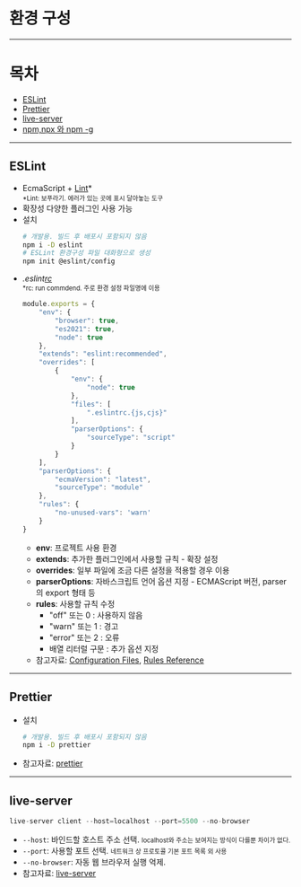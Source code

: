 # 환경 구성

---

# 목차

- [ESLint](#eslint)
- [Prettier](#prettier)
- [live-server](#live-server)
- [npm,npx 와 npm -g](/javascript/00.npm-npx.md)

---

## ESLint

- EcmaScript + <U>Lint</U>*  
<span style="font-size:80%">*Lint: 보푸라기. 에러가 있는 곳에 표시 달아놓는 도구</span>
- 확장성 다양한 플러그인 사용 가능
- 설치
  ```bash
  # 개발용. 빌드 후 배포시 포함되지 않음
  npm i -D eslint
  # ESLint 환경구성 파일 대화형으로 생성
  npm init @eslint/config
  ```
- _.eslint<U>rc</U>_  
<span style="font-size:80%">\*rc: run commdend. 주로 환경 설정 파일명에 이용</span>
  ```JavaScript
  module.exports = {
      "env": {
          "browser": true,
          "es2021": true,
          "node": true
      },
      "extends": "eslint:recommended",
      "overrides": [
          {
              "env": {
                  "node": true
              },
              "files": [
                  ".eslintrc.{js,cjs}"
              ],
              "parserOptions": {
                  "sourceType": "script"
              }
          }
      ],
      "parserOptions": {
          "ecmaVersion": "latest",
          "sourceType": "module"
      },
      "rules": {
          "no-unused-vars": 'warn'
      }
  }
  ```
  - **env**: 프로젝트 사용 환경
  - **extends**: 추가한 플러그인에서 사용할 규칙 - 확장 설정
  - **overrides**: 일부 파일에 조금 다른 설정을 적용할 경우 이용
  - **parserOptions**: 자바스크립트 언어 옵션 지정 - ECMAScript 버전, parser의 export 형태 등
  - **rules**: 사용할 규칙 수정
    - "off" 또는 0 : 사용하지 않음
    - "warn" 또는 1 : 경고
    - "error" 또는 2 : 오류
    - 배열 리터럴 구문 : 추가 옵션 지정
  - 참고자료: [Configuration Files](https://eslint.org/docs/latest/use/configure/configuration-files), [Rules Reference](https://eslint.org/docs/latest/rules/)

---

## Prettier

- 설치

  ```bash
  # 개발용. 빌드 후 배포시 포함되지 않음
  npm i -D prettier
  ```

- 참고자료: [prettier](https://github.com/prettier/prettier)

---

## live-server

```JavaScript
live-server client --host=localhost --port=5500 --no-browser
```

- `--host`: 바인드할 호스트 주소 선택.
  <span style="font-size:80%">localhost와 주소는 보여지는 방식이 다를뿐 차이가 없다.</span>
- `--port`: 사용할 포트 선택.
  <span style="font-size:80%">네트워크 상 프로토콜 기본 포트 목록 외 사용</span>
- `--no-browser`: 자동 웹 브라우저 실행 억제.
- 참고자료: [live-server](https://www.npmjs.com/package/live-server#user-content-usage-from-node)
